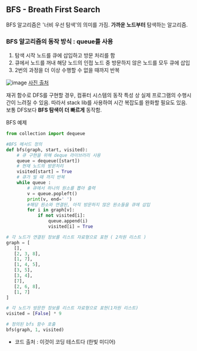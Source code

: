 ## BFS - Breath First Search
BFS 알고리즘은 '너비 우선 탐색'의 의미를 가짐.
**가까운 노드부터** 탐색하는 알고리즘.

### BFS 알고리즘의 동작 방식 : queue를 사용
1. 탐색 시작 노드를 큐에 삽입하고 방문 처리를 함
1. 큐에서 노드를 꺼내 해당 노드의 인접 노드 중 방문하지 않은 노드를 모두 큐에 삽입
1. 2번의 과정을 더 이상 수행할 수 없을 때까지 반복
 
 ![image](https://user-images.githubusercontent.com/66112716/156172886-c000348a-e1a6-4d82-bbbe-0f7a16e2755c.png)
 [사진 출처](https://seing.tistory.com/29)

 재귀 함수로 DFS를 구현할 경우, 컴퓨터 시스템의 동작 특성 상 실제 프로그램의 수행시간이 느려질 수 있음.
 따라서 stack lib를 사용하여 시간 복잡도를 완화할 필요도 있음.
 보통 DFS보다 **BFS 탐색이 더 빠르게** 동작함.

 BFS 예제
 ```python
 from collection import dequeue

 #BFS 메서드 정의
 def bfs(graph, start, visited):
     # 큐 구현을 위해 deque 라이브러리 사용
     queue = dequeue([start])
     # 현재 노드의 방문처리
     visited[start] = True
     # 큐가 빌 때 까지 반복
     while queue :
         # 큐에서 하나의 원소를 뽑아 출력
         v = queue.popleft()
         print(v, end=' ')
         #해당 원소와 연결된, 아직 방문하지 않은 원소들을 큐에 삽입
         for i in graph[v]:
             if not visited[i]:
                 queue.append(i)
                 visited[i] = True

# 각 노드가 연결된 정보를 리스트 자료형으로 표현 ( 2차원 리스트 )
graph = [
    [],
    [2, 3, 8],
    [1, 7],
    [1, 4, 5],
    [3, 5],
    [3, 4],
    [7],
    [2, 6, 8],
    [1, 7]
]

# 각 노드가 방문한 정보를 리스트 자료형으로 표현(1차원 리스트)
visited = [False] * 9

# 정의된 bfs 함수 호출
bfs(graph, 1, visited)

 ```
 - 코드 출처 : 이것이 코딩 테스트다 (한빛 미디어)